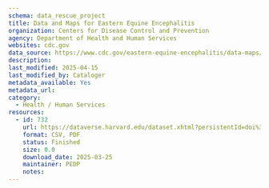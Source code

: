 ```yaml
---
schema: data_rescue_project 
title: Data and Maps for Eastern Equine Encephalitis
organization: Centers for Disease Control and Prevention
agency: Department of Health and Human Services
websites: cdc.gov
data_source: https://www.cdc.gov/eastern-equine-encephalitis/data-maps/index.html
description: 
last_modified: 2025-04-15
last_modified_by: Cataloger
metadata_available: Yes
metadata_url: 
category:
  - Health / Human Services
resources:
  - id: 732
    url: https://dataverse.harvard.edu/dataset.xhtml?persistentId=doi%3A10.7910%2FDVN%2FEJP0MA&version
    format: CSV, PDF
    status: Finished
    size: 0.0
    download_date: 2025-03-25
    maintainer: PEDP
    notes: 
---
```

